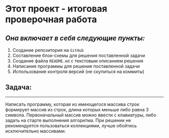 # Этот проект - итоговая проверочная работа

## ***Она включает в себя следующие пункты:***

1. Создание репозитория на `GitHub`
2. Составление блок-схемы для решения поставленной задачи
3. Создание файла `README.md` с текстовым описанием решения
4. Написание программы для решения поставленной задачи
5. Использование контроля версий (не скупиться на коммиты)

## Задача:
---
Написать программу, которая из имеющегося массива строк формирует массив из строк, длина которых меньше либо равна 3 символа. Первоначальный массив можно ввести с клавиатуры, либо задать на старте выполнения алгоритма. При решении не рекомендуется пользоваться коллекциями, лучше обойтись исключительно массивами.